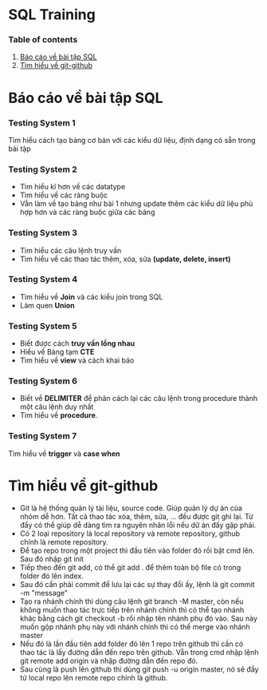 # **SQL Training**
### Table of contents
1. [Báo cáo về bài tập SQL](#báo-cáo-về-bài-tập-sql-)
2. [Tìm hiểu về git-github](#tìm-hiểu-về-git-github-)

# Báo cáo về bài tập SQL <a name="SQL_Assignment"></a>
### Testing System 1
Tìm hiểu cách tạo bảng cơ bản với các kiểu dữ liệu, định dạng có sẵn trong bài tập
### Testing System 2
- Tìm hiểu kĩ hơn về các datatype
- Tìm hiểu về các ràng buộc 
- Vẫn làm về tạo bảng như bài 1 nhưng update thêm các kiểu dữ liệu phù hợp hơn và các ràng buộc giữa các bảng

### Testing System 3
- Tìm hiểu các câu lệnh truy vấn
- Tìm hiểu về các thao tác thêm, xóa, sửa **(update, delete, insert)**

### Testing System 4
- Tìm hiểu về **Join** và các kiểu join trong SQL
- Làm quen **Union**

### Testing System 5
- Biết được cách **truy vấn lồng nhau**
- Hiểu về Bảng tạm **CTE**
- Tìm hiểu về **view** và cách khai báo

### Testing System 6
- Biết về **DELIMITER** để phân cách lại các câu lệnh trong procedure thành một câu lệnh duy nhất
- Tìm hiểu về **procedure**.

### Testing System 7
Tìm hiểu về **trigger** và **case when**

# Tìm hiểu về git-github <a name="git_github"></a>
- Git là hệ thống quản lý tài liệu, source code. Giúp quản lý dự án của nhóm dễ hơn. Tất cả thao tác xóa, thêm, sửa, ... đều được git ghi lại. Từ đấy có thể giúp dễ dàng tìm ra nguyên nhân lỗi nếu dữ án đấy gặp phải.
- Có 2 loại repository là local repository và remote repository, github chính là remote repository.
- Để tạo repo trong một project thì đầu tiên vào folder đó rồi bật cmd lên. Sau đó nhập git init
- Tiếp theo đến git add, có thể git add . để thêm toàn bộ file có trong folder đó lên index.
- Sau đó cần phải commit để lưu lại các sự thay đổi ấy, lệnh là git commit -m "message"
- Tạo ra nhánh chính thì dùng câu lệnh git branch -M master, còn nếu không muốn thao tác trực tiếp trên nhánh chính thì có thể tạo nhánh khác bằng cách git checkout -b rồi nhập tên nhánh phụ đó vào. Sau này muốn gộp nhánh phụ này với nhánh chính thì có thể merge vào nhánh master
- Nếu đó là lần đầu tiên add folder đó lên 1 repo trên github thì cần có thao tác là lấy đường dẫn đến repo trên github. Vẫn trong cmd nhập lệnh git remote add origin và nhập đường dẫn đến repo đó.
- Sau cùng là push lên github thì dùng git push -u origin master, nó sẽ đẩy từ local repo lên remote repo chính là github.
